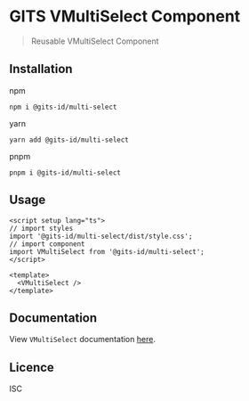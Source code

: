 # GITS VMultiSelect Component

> Reusable VMultiSelect Component

## Installation

npm

```
npm i @gits-id/multi-select
```

yarn

```
yarn add @gits-id/multi-select
```

pnpm

```
pnpm i @gits-id/multi-select
```

## Usage

```vue
<script setup lang="ts">
// import styles
import '@gits-id/multi-select/dist/style.css';
// import component
import VMultiSelect from '@gits-id/multi-select';
</script>

<template>
  <VMultiSelect />
</template>
```

## Documentation

View `VMultiSelect` documentation [here](https://gits-ui.web.app/?path=/story/components-multi-select--default).

## Licence

ISC
